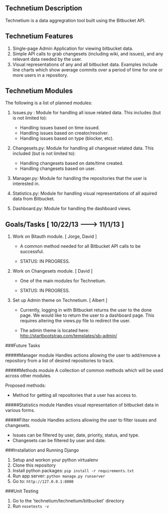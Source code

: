 Technetium Description
----------------------

Technetium is a data aggregration tool built using the Bitbucket API.

Technetium Features
-------------------
1. Single-page Admin Application for viewing bitbucket data.
2. Simple API calls to grab changesets (including wiki, and issues),
   and any relevant data needed by the user.
3. Visual representations of any and all bitbucket data. Examples include
   line charts which show average commits over a period of time for one
   or more users in a repository.

Technetium Modules
------------------
The following is a list of planned modules:

1. Issues.py : Module for handling all issue related data. This includes (but
   is not limited to):

    - Handling issues based on time issued.
    - Handling issues based on creator/resolver.
    - Handling issues based on type (blocker, etc).

2. Changesets.py: Module for handling all changeset related data. This
   included (but is not limited to):

    - Handling changesets based on date/time created.
    - Handling changesets based on user.

3. Manager.py: Module for handling the repositories that the user is
   interested in.

4. Statistics.py: Module for handling visual representations of all
   aquired data from Bitbucket.

5. Dashboard.py: Module for handling the dashboard views.


Goals/Tasks [ 10/22/13 ---> 11/1/13 ]
-------------------------------------

1. Work on Bitauth module. [ Jorge, David ]

    - A common method needed for all Bitbucket API calls to be
      successful.

    - STATUS: IN PROGRESS.

2. Work on Changesets module. [ David ]

    - One of the main modules for Technetium.

    - STATUS: IN PROGRESS.

3. Set up Admin theme on Technetium. [ Albert ]

    - Currently, logging in with Bitbucket returns the user to
      the done page. We would like to return the user to a
      dashboard page. This requires altering the views.py file
      to redirect the user.

    - The admin theme is located here:
      http://startbootstrap.com/templates/sb-admin/


###Future Tasks

#####Manager module
Handles actions allowing the user to add/remove a repository from a list
of desired repositories to track.

#####Methods module
A collection of common methods which will be used across other modules.

Proposed methods:
    
* Method for getting all repositories that a user has access to.

#####Statistics module
Handles visual representation of bitbucket data in various forms.

#####Filter module
Handles actions allowing the user to filter issues and changesets.

* Issues can be filtered by user, date, priority, status, and type.
* Changesets can be filtered by user and date.


###Installation and Running Django
1. Setup and workon your python virtualenv
2. Clone this repository
3. Install python packages: `pip install -r requirements.txt`
4. Run app server: `python manage.py runserver`
5. Go to: `http://127.0.0.1:8000`


###Unit Testing
1. Go to the 'technetium/technetium/bitbucket' directory
2. Run `nosetests -v`
